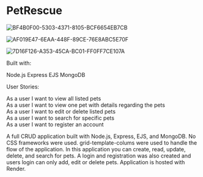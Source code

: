 # PetRescue

![BF4B0F00-5303-4371-8105-BCF6654EB7CB](https://user-images.githubusercontent.com/93948054/221967536-0fc7bad2-3f60-421e-a9c7-df8a8d132c5a.jpeg)

![AF019E47-6EAA-448F-89CE-76E8ABC5E70F](https://user-images.githubusercontent.com/93948054/221993550-b476d413-ed11-402d-9605-b605bfe996ca.jpeg)

![7D16F126-A353-45CA-BC01-FF0FF7CE107A](https://user-images.githubusercontent.com/93948054/221967559-b8037e43-3ff4-4562-ae5e-c2983e9b652e.jpeg)

Built with:

Node.js  Express   EJS   MongoDB

User Stories:

As a user I want to view all listed pets<br>
As a user I want to view one pet with details regarding the pets<br>
As a user I want to edit or delete listed pets<br>
As a user I want to search for specific pets<br>
As a user I want to register an account<br>

A full CRUD application built with Node.js, Express, EJS, and MongoDB. No CSS frameworks were used. grid-template-colums were used to handle the flow of the application. In this application you can create, read, update, delete, and search for pets. A login and registration was also created and users login can only add, edit or delete pets. Application is hosted with Render.



